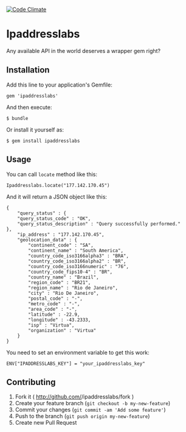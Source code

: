 [![Code Climate](https://codeclimate.com/github/nicolasiensen/ipaddresslabs.png)](https://codeclimate.com/github/nicolasiensen/ipaddresslabs)

# Ipaddresslabs

Any available API in the world deserves a wrapper gem right?

## Installation

Add this line to your application's Gemfile:

    gem 'ipaddresslabs'

And then execute:

    $ bundle

Or install it yourself as:

    $ gem install ipaddresslabs

## Usage

You can call ```locate``` method like this:

    Ipaddresslabs.locate("177.142.170.45")

And it will return a JSON object like this:

    {
        "query_status" : {
        "query_status_code" : "OK",
        "query_status_description" : "Query successfully performed."
    },
        "ip_address" : "177.142.170.45",
        "geolocation_data" : {
            "continent_code" : "SA",
            "continent_name" : "South America",
            "country_code_iso3166alpha3" : "BRA",
            "country_code_iso3166alpha2" : "BR",
            "country_code_iso3166numeric" : "76",
            "country_code_fips10-4" : "BR",
            "country_name" : "Brazil",
            "region_code" : "BR21",
            "region_name" : "Rio de Janeiro",
            "city" : "Rio De Janeiro",
            "postal_code" : "-",
            "metro_code" : "-",
            "area_code" : "-",
            "latitude" : -22.9,
            "longitude" : -43.2333,
            "isp" : "Virtua",
            "organization" : "Virtua"
        }
    }

You need to set an environment variable to get this work:

    ENV["IPADDRESSLABS_KEY"] = "your_ipaddresslabs_key"

## Contributing

1. Fork it ( http://github.com/<my-github-username>/ipaddresslabs/fork )
2. Create your feature branch (`git checkout -b my-new-feature`)
3. Commit your changes (`git commit -am 'Add some feature'`)
4. Push to the branch (`git push origin my-new-feature`)
5. Create new Pull Request
